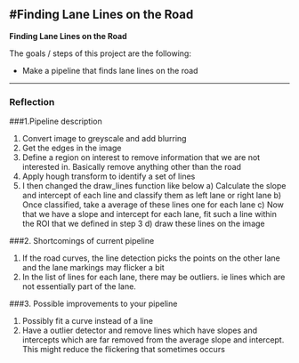#**Finding Lane Lines on the Road**
---

**Finding Lane Lines on the Road**

The goals / steps of this project are the following:
* Make a pipeline that finds lane lines on the road


[//]: # (Image References)

[image1]: ./examples/grayscale.jpg "Grayscale"

---

### Reflection

###1.Pipeline description

1) Convert image to greyscale and add blurring
2) Get the edges in the image
3) Define a region on interest to remove information that we are not interested
in. Basically remove anything other than the road
4) Apply hough transform to identify a set of lines
5) I then changed the draw_lines function like below
   a) Calculate the slope and intercept of each line and classify them as left
   lane or right lane
   b) Once classified, take a average of these lines one for each lane
   c) Now that we have a slope and intercept for each lane, fit such a line
   within the ROI that we defined in step 3
   d) draw these lines on the image



###2. Shortcomings of current pipeline
1) If the road curves, the line detection picks the points on the other lane
   and the lane markings may flicker a bit
2) In the list of lines for each lane, there may be outliers. ie lines which
   are not essentially part of the lane.

###3. Possible improvements to your pipeline

1) Possibly fit a curve instead of a line
2) Have a outlier detector and remove lines which have slopes and intercepts which are
   far removed from the average slope and intercept. This might reduce the
   flickering that sometimes occurs

